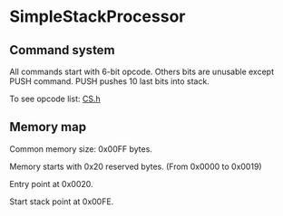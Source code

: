 # SimpleStackProcessor

## Command system

All commands start with 6-bit opcode. Others bits are unusable except PUSH command. PUSH pushes 10 last bits into stack.

To see opcode list: [CS.h](Program/CS.h)

## Memory map

Common memory size: 0x00FF bytes.

Memory starts with 0x20 reserved bytes. (From 0x0000 to 0x0019)

Entry point at 0x0020.

Start stack point at 0x00FE. 


